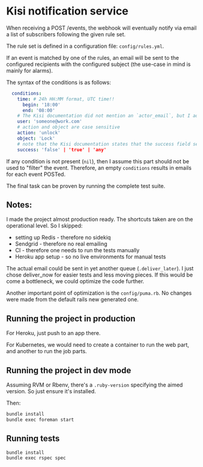 # Kisi notification service

When receiving a POST /events, the webhook will eventually notify via email a list of subscribers following the given rule set.

The rule set is defined in a configuration file: `config/rules.yml`.

If an event is matched by one of the rules, an email will be sent to the configured recipients with the configured subject (the use-case in mind is mainly for alarms).

The syntax of the conditions is as follows:
```yaml
  conditions:
    time: # 24h HH:MM format, UTC time!!
      begin: '18:00'
      end: '08:00'
    # The Kisi documentation did not mention an `actor_email`, but I added anyway as a possible event payload to match against the user condition
    user: 'someone@work.com'
    # action and object are case sensitive
    action: 'unlock'
    object: 'Lock'
    # note that the Kisi documentation states that the success field sent to the webhook is a string, so I followed accordingly
    success: 'false' | 'true' | 'any'
```

If any condition is not present (`nil`), then I assume this part should not be used to "filter" the event. Therefore, an empty `conditions` results in emails for each event POSTed.

The final task can be proven by running the complete test suite.

## Notes:
I made the project almost production ready. The shortcuts taken are on the operational level. So I skipped:
* setting up Redis - therefore no sidekiq
* Sendgrid - therefore no real emailing
* CI - therefore one needs to run the tests manually
* Heroku app setup - so no live environments for manual tests

The actual email could be sent in yet another queue (`.deliver_later`). I just chose deliver_now for easier tests and less moving pieces. If this would be come a bottleneck, we could optimize the code further.

Another important point of optimization is the `config/puma.rb`. No changes were made from the default rails new generated one.

## Running the project in production
For Heroku, just push to an app there.

For Kubernetes, we would need to create a container to run the web part, and another to run the job parts.

## Running the project in dev mode
Assuming RVM or Rbenv, there's a `.ruby-version` specifying the aimed version. So just ensure it's installed.

Then:
```bash
bundle install
bundle exec foreman start
```

## Running tests
```bash
bundle install
bundle exec rspec spec
```

